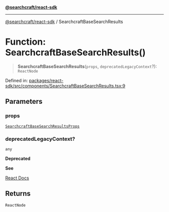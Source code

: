 [**@searchcraft/react-sdk**](../README.md)

***

[@searchcraft/react-sdk](../globals.md) / SearchcraftBaseSearchResults

# Function: SearchcraftBaseSearchResults()

> **SearchcraftBaseSearchResults**(`props`, `deprecatedLegacyContext`?): `ReactNode`

Defined in: [packages/react-sdk/src/components/SearchcraftBaseSearchResults.tsx:9](https://bitbucket.org/madebychalk/searchcraft-javascript-sdks/src/13d0fd25669057ec4d2ef62d1e5c7048e667a0f0/packages/react-sdk/src/components/SearchcraftBaseSearchResults.tsx#lines-9)

## Parameters

### props

[`SearchcraftBaseSearchResultsProps`](../interfaces/SearchcraftBaseSearchResultsProps.md)

### deprecatedLegacyContext?

`any`

**Deprecated**

**See**

[React Docs](https://legacy.reactjs.org/docs/legacy-context.html#referencing-context-in-lifecycle-methods)

## Returns

`ReactNode`
